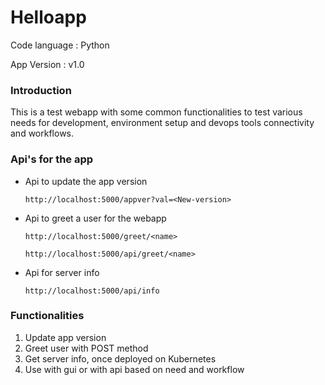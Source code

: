 # Helloapp

Code language : Python

App Version : v1.0

### Introduction

This is a test webapp with some common functionalities to test various
needs for development, environment setup and devops tools connectivity
and workflows.

### Api's for the app

- Api to update the app version

  `http://localhost:5000/appver?val=<New-version>`

- Api to greet a user for the webapp

  `http://localhost:5000/greet/<name>`
  
  `http://localhost:5000/api/greet/<name>`

- Api for server info

  `http://localhost:5000/api/info`

### Functionalities

1. Update app version
2. Greet user with POST method
3. Get server info, once deployed on Kubernetes
4. Use with gui or with api based on need and workflow
